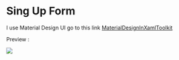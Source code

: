 # Sing Up Form

I use Material Design UI go to this link [MaterialDesignInXamlToolkit](https://github.com/ButchersBoy/MaterialDesignInXamlToolkit)


<p>
  Preview :
  </p>
<img src="https://imgur.com/a/WJELiw3" />
